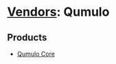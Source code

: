 # [Vendors](README.md): Qumulo

## Products

- [Qumulo Core](../products/9f827ef8-9682-4152-beb0-310ff4cd1ecc.md)
